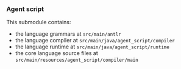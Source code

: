 ### Agent script

This submodule contains:
- the language grammars at `src/main/antlr`
- the language compiler at `src/main/java/agent_script/compiler`
- the language runtime at `src/main/java/agent_script/runtime`
- the core language source files at `src/main/resources/agent_script/compiler/main`
